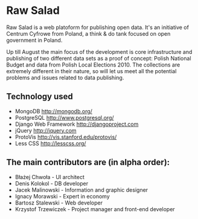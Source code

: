 Raw Salad
=========
Raw Salad is a web platoform for publishing open data. It's an initiative of Centrum Cyfrowe from Poland, a think & do tank focused on open government in Poland.

Up till August the main focus of the development is core infrastructure and publishing of two different data sets as a proof of concept: Polish National Budget and data from Polish Local Elections 2010. The collections are extremely different in their nature, so will let us meet all the potential problems and issues related to data publishing.


Technology used
---------------

- MongoDB <http://mongodb.org/>
- PostgreSQL <http://www.postgresql.org/>
- Django Web Framework <http://djangoproject.com>
- jQuery <http://jquery.com>
- ProtoVis <http://vis.stanford.edu/protovis/>
- Less CSS <http://lesscss.org/>

The main contributors are (in alpha order):
-------------------------------------------

- Błażej Chwoła - UI architect
- Denis Kolokol - DB developer
- Jacek Malinowski - Information and graphic designer
- Ignacy Morawski - Expert in economy
- Bartosz Stalewski - Web developer
- Krzystof Trzewiczek - Project manager and front-end developer

